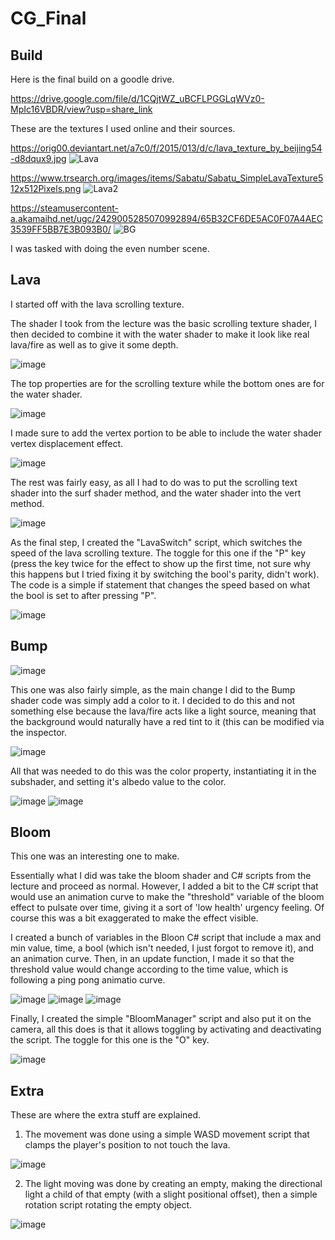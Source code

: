 # CG_Final
 
## Build

Here is the final build on a goodle drive.

https://drive.google.com/file/d/1CQjtWZ_uBCFLPGGLqWVz0-MpIc16VBDR/view?usp=share_link
 
These are the textures I used online and their sources.

https://orig00.deviantart.net/a7c0/f/2015/013/d/c/lava_texture_by_beijing54-d8dqux9.jpg
![Lava](https://user-images.githubusercontent.com/116387786/233704189-dc1be0f9-e001-4cf2-9948-8c9419fdb31d.jpg)

https://www.trsearch.org/images/items/Sabatu/Sabatu_SimpleLavaTexture512x512Pixels.png
![Lava2](https://user-images.githubusercontent.com/116387786/233704233-7729ecea-0b45-434b-b50c-c90b795a1224.png)

https://steamusercontent-a.akamaihd.net/ugc/2429005285070992894/65B32CF6DE5AC0F07A4AEC3539FF5BB7E3B093B0/
![BG](https://user-images.githubusercontent.com/116387786/233704273-dacdf3b3-f796-47ea-bb53-801511b5811e.png)


I was tasked with doing the even number scene.

## Lava

I started off with the lava scrolling texture.

The shader I took from the lecture was the basic scrolling texture shader, I then decided to combine it with the water shader to make it look like real lava/fire as well as to give it some depth.

![image](https://user-images.githubusercontent.com/116387786/233704530-064287a4-f2f8-4b44-90fc-4602f62a88fd.png)

The top properties are for the scrolling texture while the bottom ones are for the water shader.

![image](https://user-images.githubusercontent.com/116387786/233704851-b2553f4c-a836-4d33-a0b0-7a337d4fafdc.png)

I made sure to add the vertex portion to be able to include the water shader vertex displacement effect.

![image](https://user-images.githubusercontent.com/116387786/233704947-f2ce276b-fcbc-4117-8823-52580939e423.png)

The rest was fairly easy, as all I had to do was to put the scrolling text shader into the surf shader method, and the water shader into the vert method.

![image](https://user-images.githubusercontent.com/116387786/233705082-d7e93de0-9406-4d8a-8323-4c14199d3aa9.png)

As the final step, I created the "LavaSwitch" script, which switches the speed of the lava scrolling texture.
The toggle for this one if the "P" key (press the key twice for the effect to show up the first time, not sure why this happens but I tried fixing it by switching the bool's parity, didn't work).
The code is a simple if statement that changes the speed based on what the bool is set to after pressing "P".

![image](https://user-images.githubusercontent.com/116387786/233706491-4c25612f-90d6-4e42-ab87-33a769a9f46b.png)



## Bump

![image](https://user-images.githubusercontent.com/116387786/233705648-28f49c8f-65c9-4d0b-a750-4b238105a67b.png)

This one was also fairly simple, as the main change I did to the Bump shader code was simply add a color to it.
I decided to do this and not something else because the lava/fire acts like a light source, meaning that the background would naturally have a red tint to it (this can be modified via the inspector.

![image](https://user-images.githubusercontent.com/116387786/233705910-5f430635-4979-405c-8058-75b889797525.png)

All that was needed to do this was the color property, instantiating it in the subshader, and setting it's albedo value to the color.

![image](https://user-images.githubusercontent.com/116387786/233706871-661fe935-195e-4318-b5e8-739c3e6b595b.png)
![image](https://user-images.githubusercontent.com/116387786/233707065-927e4df6-301c-4b5a-8f4a-f247a8e5ae36.png)



## Bloom

This one was an interesting one to make.

Essentially what I did was take the bloom shader and C# scripts from the lecture and proceed as normal.
However, I added a bit to the C# script that would use an animation curve to make the "threshold" variable of the bloom effect to pulsate over time, giving it a sort of 'low health' urgency feeling. Of course this was a bit exaggerated to make the effect visible.

I created a bunch of variables in the Bloon C# script that include a max and min value, time, a bool (which isn't needed, I just forgot to remove it), and an animation curve.
Then, in an update function, I made it so that the threshold value would change according to the time value, which is following a ping pong animatio curve.

![image](https://user-images.githubusercontent.com/116387786/233707746-e2246a87-37cb-4982-ba53-19dc309cf17a.png)
![image](https://user-images.githubusercontent.com/116387786/233707785-f50f6aba-5cfd-4d4b-abe8-ecbb979b3fa8.png)
![image](https://user-images.githubusercontent.com/116387786/233708416-5d37dcea-8cf9-4626-b2c9-10fe1cf4d0ff.png)

Finally, I created the simple "BloomManager" script and also put it on the camera, all this does is that it allows toggling by activating and deactivating the script.
The toggle for this one is the "O" key.

![image](https://user-images.githubusercontent.com/116387786/233708779-2cabd761-f652-46ba-9f3b-5a3673aec801.png)

## Extra

These are where the extra stuff are explained.

1. The movement was done using a simple WASD movement script that clamps the player's position to not touch the lava.

![image](https://user-images.githubusercontent.com/116387786/233709246-8dd028ba-3537-4e62-a97d-871503722df7.png)

2. The light moving was done by creating an empty, making the directional light a child of that empty (with a slight positional offset), then a simple rotation script rotating the empty object.

![image](https://user-images.githubusercontent.com/116387786/233709298-ab45d52a-4ea6-47c0-8d0c-983cfeae6e89.png)
